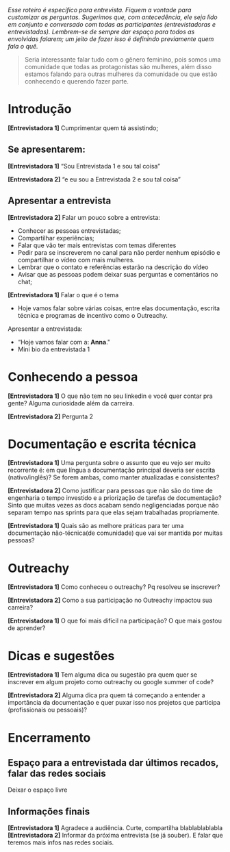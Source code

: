 _Esse roteiro é específico para entrevista. Fiquem a vontade para customizar as perguntas. Sugerimos que, com antecedência, ele seja lido em conjunto e conversado com todas as participantes (entrevistadoras e entrevistadas). Lembrem-se de sempre dar espaço para todos as envolvidas falarem; um jeito de fazer isso é definindo previamente quem fala o quê._

> Seria interessante falar tudo com o gênero feminino, pois somos uma comunidade que todas as protagonistas são mulheres, além disso estamos falando para outras mulheres da comunidade ou que estão conhecendo e querendo fazer parte.


# Introdução 
**[Entrevistadora 1]** Cumprimentar quem tá assistindo;

## Se apresentarem:
**[Entrevistadora 1]** “Sou Entrevistada 1 e sou tal coisa” 

**[Entrevistadora 2]** “e eu sou a Entrevistada 2 e sou tal coisa”


## Apresentar a entrevista
**[Entrevistadora 2]** Falar um pouco sobre a entrevista:
- Conhecer as pessoas entrevistadas;
- Compartilhar experiências;
- Falar que vão ter mais entrevistas com temas diferentes
- Pedir para se inscreverem no canal para não perder nenhum episódio e compartilhar o vídeo com mais mulheres. 
- Lembrar que o contato e referências estarão na descrição do vídeo
- Avisar que as pessoas podem deixar suas perguntas e comentários no chat;	

**[Entrevistadora 1]** Falar o que é o tema
- Hoje vamos falar sobre várias coisas, entre elas documentação, escrita técnica e programas de incentivo como o Outreachy.

Apresentar a entrevistada:
- “Hoje vamos falar com a:  **Anna**."
- Mini bio da entrevistada 1


# Conhecendo a pessoa
**[Entrevistadora 1]** O que não tem no seu linkedin e você quer contar pra gente? Alguma curiosidade além da carreira.

**[Entrevistadora 2]** Pergunta 2


# Documentação e escrita técnica
**[Entrevistadora 1]** Uma pergunta sobre o assunto que eu vejo ser muito recorrente é: em que língua a documentação principal deveria ser escrita (nativo/inglês)? Se forem ambas, como manter atualizadas e consistentes?

**[Entrevistadora 2]** Como justificar para pessoas que não são do time de engenharia o tempo investido e a priorização de tarefas de documentação? Sinto que muitas vezes as docs acabam sendo negligenciadas porque não separam tempo nas sprints para que elas sejam trabalhadas propriamente.

**[Entrevistadora 1]** Quais são as melhore práticas para ter uma documentação não-técnica(de comunidade) que vai ser mantida por muitas pessoas?


# Outreachy
**[Entrevistadora 1]** Como conheceu o outreachy? Pq resolveu se inscrever?

**[Entrevistadora 2]** Como a sua participação no Outreachy impactou sua carreira?

**[Entrevistadora 1]** O que foi mais difícil na participação? O que mais gostou de aprender?


# Dicas e sugestões
**[Entrevistadora 1]** Tem alguma dica ou sugestão pra quem quer se inscrever em algum projeto como outreachy ou google summer of code?

**[Entrevistadora 2]** Alguma dica pra quem tá começando a entender a importância da documentação e quer puxar isso nos projetos que participa (profissionais ou pessoais)?


# Encerramento

## Espaço para a entrevistada dar últimos recados, falar das redes sociais
Deixar o espaço livre

##  Informações finais

**[Entrevistadora 1]** Agradece a audiência. Curte, compartilha blablablablabla
**[Entrevistadora 2]** Informar da próxima entrevista (se já souber). E falar que teremos mais infos nas redes sociais.
